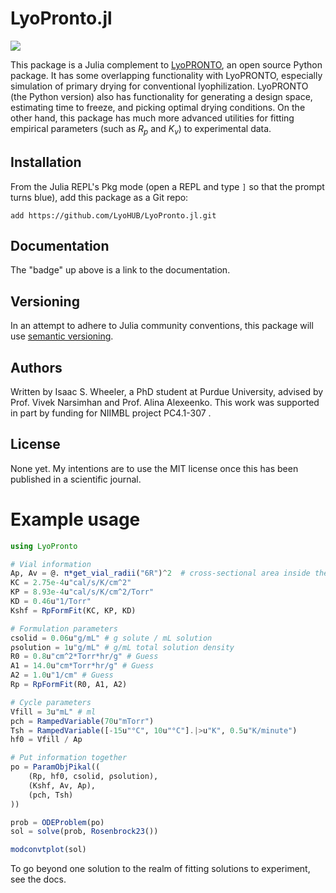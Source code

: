 # LyoPronto.jl
[![](https://img.shields.io/badge/docs-dev-blue.svg)](https://LyoHUB.github.io/LyoPronto.jl/dev)

This package is a Julia complement to [LyoPRONTO](https://github.com/LyoHUB/LyoPronto), an open source Python package.
It has some overlapping functionality with LyoPRONTO, especially simulation of primary drying for conventional lyophilization.
LyoPRONTO (the Python version) also has functionality for generating a design space, estimating time to freeze, and picking optimal drying conditions.
On the other hand, this package has much more advanced utilities for fitting empirical parameters (such as $R_p$ and $K_v$) to experimental data. 

## Installation

From the Julia REPL's Pkg mode (open a REPL and type `]` so that the prompt turns blue), add this package as a Git repo:
```
add https://github.com/LyoHUB/LyoPronto.jl.git
```

## Documentation

The "badge" up above is a link to the documentation.

## Versioning

In an attempt to adhere to Julia community conventions, this package will use [semantic versioning](semver.org).

## Authors

Written by Isaac S. Wheeler, a PhD student at Purdue University, advised by Prof. Vivek Narsimhan and Prof. Alina Alexeenko. 
This work was supported in part by funding for NIIMBL project PC4.1-307 .

## License

None yet. My intentions are to use the MIT license once this has been published in a scientific journal.

# Example usage

```julia
using LyoPronto

# Vial information
Ap, Av = @. π*get_vial_radii("6R")^2  # cross-sectional area inside the vial
KC = 2.75e-4u"cal/s/K/cm^2"
KP = 8.93e-4u"cal/s/K/cm^2/Torr"
KD = 0.46u"1/Torr"
Kshf = RpFormFit(KC, KP, KD)

# Formulation parameters
csolid = 0.06u"g/mL" # g solute / mL solution
ρsolution = 1u"g/mL" # g/mL total solution density
R0 = 0.8u"cm^2*Torr*hr/g" # Guess
A1 = 14.0u"cm*Torr*hr/g" # Guess
A2 = 1.0u"1/cm" # Guess
Rp = RpFormFit(R0, A1, A2)

# Cycle parameters
Vfill = 3u"mL" # ml
pch = RampedVariable(70u"mTorr")
Tsh = RampedVariable([-15u"°C", 10u"°C"].|>u"K", 0.5u"K/minute")
hf0 = Vfill / Ap

# Put information together
po = ParamObjPikal((
    (Rp, hf0, csolid, ρsolution),
    (Kshf, Av, Ap),
    (pch, Tsh)
))

prob = ODEProblem(po)
sol = solve(prob, Rosenbrock23())

modconvtplot(sol)
```

To go beyond one solution to the realm of fitting solutions to experiment, see the docs.